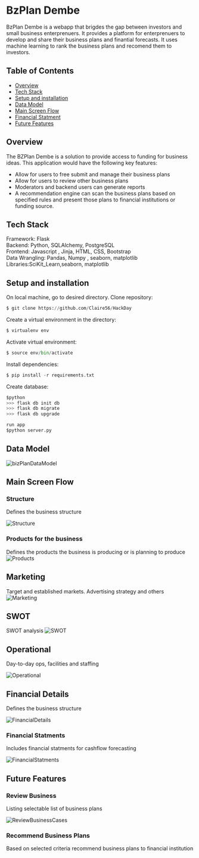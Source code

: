 
# BzPlan Dembe 
BzPlan Dembe is a webapp that brigdes the gap between investors and small business enterprenuers. It provides a platform for enterprenuers to develop and share their business plans and finantial forecasts. It uses machine learning to rank the business plans and recomend them to investors.

## Table of Contents
* [Overview](#Overview)
* [Tech Stack](#Tech-Stack)
* [Setup and installation](#Setup-and-installation)
* [Data Model](#Data-Model)
* [Main Screen Flow](#Main-Screen-Flow)
* [Financial Statment](#Financial-Statments)
* [Future Features](#Future-Features)



## Overview
The BZPlan Dembe is a solution to provide access to funding for business ideas. This application would have the following key features:
* Allow for users to free submit and manage their business plans
* Allow for users to review other business plans
* Moderators and backend users can generate reports
* A recommendation engine can scan the business plans based on specified rules and present those plans to financial institutions or funding source. 



## Tech Stack
Framework: Flask <br>
Backend: Python, SQLAlchemy, PostgreSQL  <br>
Frontend: Javascript , Jinja, HTML, CSS, Bootstrap <br>
Data Wrangling: Pandas, Numpy , seaborn, matplotlib <br>
Libraries:SciKit_Learn,seaborn, matplotlib

## Setup and installation
On local machine, go to desired directory. Clone  repository:<br>
```python
$ git clone https://github.com/Claire56/HackDay
```
Create a virtual environment in the directory:<br>
```python
$ virtualenv env
```
Activate virtual environment:<br>
```python
$ source env/bin/activate
```
Install dependencies:<br>
```python
$ pip install -r requirements.txt 
```
Create database:<br>
```python
$python 
>>> flask db init db 
>>> flask db migrate
>>> flask db upgrade

run app 
$python server.py
```

## Data Model

![bizPlanDataModel](./docs/bizPlanDataModel.png)

## Main Screen Flow

### Structure
Defines the business structure

![Structure](./docs/1.Structure.png)

### Products for the business
Defines the products the business is producing or is planning to produce
![Products](./docs/2.Products.png)


## Marketing
Target and established markets. Advertising strategy and others
![Marketing](./docs/3.Marketing.png)


## SWOT
SWOT analysis
![SWOT](./docs/4.SWOT.png)


## Operational
Day-to-day ops, facilities and staffing

![Operational](./docs/5.Operational.png)


## Financial Details
Defines the business structure

![FinancialDetails](./docs/6.FinancialDetails.png)

### Financial Statments
Includes financial statments for cashflow forecasting

![FinancialStatments](./docs/7.FinancialStatements.png)

## Future Features

### Review Business
Listing selectable list of business plans

![ReviewBusinessCases](./docs/8.ReviewBusinessCases.png)

### Recommend Business Plans
Based on selected criteria recommend business plans to financial institution


